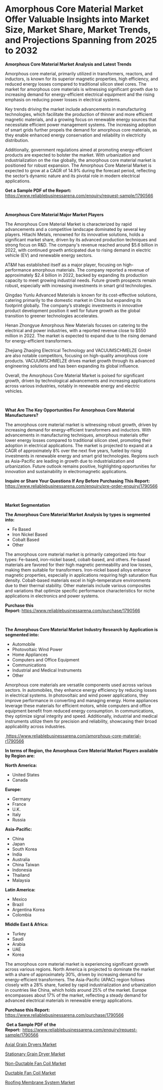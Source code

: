 <p><h1>Amorphous Core Material Market Offer Valuable Insights into Market Size, Market Share, Market Trends, and Projections Spanning from 2025 to 2032</h1></p><p><strong>Amorphous Core Material Market Analysis and Latest Trends</strong></p>
<p><p>Amorphous core material, primarily utilized in transformers, reactors, and inductors, is known for its superior magnetic properties, high efficiency, and reduced energy losses compared to traditional silicon steel cores. The market for amorphous core materials is witnessing significant growth due to increasing demand for energy-efficient electrical equipment and the rising emphasis on reducing power losses in electrical systems.</p><p>Key trends driving the market include advancements in manufacturing technologies, which facilitate the production of thinner and more efficient magnetic materials, and a growing focus on renewable energy sources that necessitate efficient power management systems. The increasing adoption of smart grids further propels the demand for amorphous core materials, as they enable enhanced energy conservation and reliability in electricity distribution.</p><p>Additionally, government regulations aimed at promoting energy-efficient products are expected to bolster the market. With urbanization and industrialization on the rise globally, the amorphous core material market is positioned for robust expansion. The Amorphous Core Material Market is expected to grow at a CAGR of 14.9% during the forecast period, reflecting the sector’s dynamic nature and its pivotal role in modern electrical applications.</p></p>
<p><strong>Get a Sample PDF of the Report:&nbsp;</strong> <a href="https://www.reliablebusinessarena.com/enquiry/request-sample/1790566?utm_campaign=3497&utm_medium=2&utm_source=Github&utm_content=ia&utm_term=01042025&utm_id=amorphous-core-material">https://www.reliablebusinessarena.com/enquiry/request-sample/1790566</a></p>
<p>&nbsp;</p>
<p><strong>Amorphous Core Material Major Market Players</strong></p>
<p><p>The Amorphous Core Material Market is characterized by rapid advancements and a competitive landscape dominated by several key players. Hitachi Metals, renowned for its innovative solutions, holds a significant market share, driven by its advanced production techniques and strong focus on R&D. The company's revenue reached around $5.6 billion in 2022, with continued growth anticipated due to rising demand in electric vehicle (EV) and renewable energy sectors.</p><p>AT&M has established itself as a major player, focusing on high-performance amorphous materials. The company reported a revenue of approximately $2.4 billion in 2022, backed by expanding its production capacity to meet growing industrial needs. Future growth prospects remain robust, especially with increasing investments in smart grid technologies.</p><p>Qingdao Yunlu Advanced Materials is known for its cost-effective solutions, catering primarily to the domestic market in China but expanding its footprint globally. The company’s strategic investments in innovative product development position it well for future growth as the global transition to greener technologies accelerates.</p><p>Henan Zhongyue Amorphous New Materials focuses on catering to the electrical and power industries, with a reported revenue close to $550 million in 2022. The market is expected to expand due to the rising demand for energy-efficient transformers.</p><p>Zhejiang Zhaojing Electrical Technology and VACUUMSCHMELZE GmbH are also notable competitors, focusing on high-quality amorphous core products. VACUUMSCHMELZE drives market growth through its advanced engineering solutions and has been expanding its global influence.</p><p>Overall, the Amorphous Core Material Market is poised for significant growth, driven by technological advancements and increasing applications across various industries, notably in renewable energy and electric vehicles.</p></p>
<p>&nbsp;</p>
<p><strong>What Are The Key Opportunities For Amorphous Core Material Manufacturers?</strong></p>
<p><p>The amorphous core material market is witnessing robust growth, driven by increasing demand for energy-efficient transformers and inductors. With advancements in manufacturing techniques, amorphous materials offer lower energy losses compared to traditional silicon steel, promoting their adoption in electrical applications. The market is projected to expand at a CAGR of approximately 8% over the next five years, fueled by rising investments in renewable energy and smart grid technologies. Regions such as Asia-Pacific are leading in growth due to industrialization and urbanization. Future outlook remains positive, highlighting opportunities for innovation and sustainability in electromagnetic applications.</p></p>
<p><strong>Inquire or Share Your Questions If Any Before Purchasing This Report:</strong> <a href="https://www.reliablebusinessarena.com/enquiry/pre-order-enquiry/1790566?utm_campaign=3497&utm_medium=2&utm_source=Github&utm_content=ia&utm_term=01042025&utm_id=amorphous-core-material">https://www.reliablebusinessarena.com/enquiry/pre-order-enquiry/1790566</a></p>
<p>&nbsp;</p>
<p><strong>Market Segmentation</strong></p>
<p><strong>The Amorphous Core Material Market Analysis by types is segmented into:</strong></p>
<p><ul><li>Fe Based</li><li>Iron Nickel Based</li><li>Cobalt Based</li><li>Other</li></ul></p>
<p><p>The amorphous core material market is primarily categorized into four types: Fe-based, iron-nickel based, cobalt-based, and others. Fe-based materials are favored for their high magnetic permeability and low losses, making them suitable for transformers. Iron-nickel based alloys enhance magnetic properties, especially in applications requiring high saturation flux density. Cobalt-based materials excel in high-temperature environments due to their thermal stability. Other materials include various composites and variations that optimize specific performance characteristics for niche applications in electronics and power systems.</p></p>
<p><strong>Purchase this Report:&nbsp;</strong><a href="https://www.reliablebusinessarena.com/purchase/1790566?utm_campaign=3497&utm_medium=2&utm_source=Github&utm_content=ia&utm_term=01042025&utm_id=amorphous-core-material">https://www.reliablebusinessarena.com/purchase/1790566</a></p>
<p>&nbsp;</p>
<p><strong>The Amorphous Core Material Market Industry Research by Application is segmented into:</strong></p>
<p><ul><li>Automobile</li><li>Photovoltaic Wind Power</li><li>Home Appliances</li><li>Computers and Office Equipment</li><li>Communications</li><li>Industrial and Medical Instruments</li><li>Other</li></ul></p>
<p><p>Amorphous core materials are versatile components used across various sectors. In automobiles, they enhance energy efficiency by reducing losses in electrical systems. In photovoltaic and wind power applications, they improve performance in converting and managing energy. Home appliances leverage these materials for efficient motors, while computers and office equipment benefit from reduced energy consumption. In communications, they optimize signal integrity and speed. Additionally, industrial and medical instruments utilize them for precision and reliability, showcasing their broad applicability across industries.</p></p>
<p><a href="https://www.reliablebusinessarena.com/amorphous-core-material-r1790566?utm_campaign=3497&utm_medium=2&utm_source=Github&utm_content=ia&utm_term=01042025&utm_id=amorphous-core-material">&nbsp;https://www.reliablebusinessarena.com/amorphous-core-material-r1790566</a></p>
<p><strong>In terms of Region, the Amorphous Core Material Market Players available by Region are:</strong></p>
<p>
    <p> <strong> North America: </strong>
        <ul>
            <li>United States</li>
            <li>Canada</li>
        </ul>
        </p> 
    <p> <strong> Europe: </strong>
        <ul>
            <li>Germany</li>
            <li>France</li>
            <li>U.K.</li>
            <li>Italy</li>
            <li>Russia</li>
        </ul>
        </p> 
    <p> <strong> Asia-Pacific: </strong>
        <ul>
            <li>China</li>
            <li>Japan</li>
            <li>South Korea</li>
            <li>India</li>
            <li>Australia</li>
            <li>China Taiwan</li>
            <li>Indonesia</li>
            <li>Thailand</li>
            <li>Malaysia</li>
        </ul>
        </p> 
    <p> <strong> Latin America: </strong>
        <ul>
            <li>Mexico</li>
            <li>Brazil</li>
            <li>Argentina Korea</li>
            <li>Colombia</li>
        </ul>
        </p> 
    <p> <strong> Middle East & Africa: </strong>
        <ul>
            <li>Turkey</li>
            <li>Saudi</li>
            <li>Arabia</li>
            <li>UAE</li>
            <li>Korea</li>
        </ul>
    </p>
    </p>
<p><p>The amorphous core material market is experiencing significant growth across various regions. North America is projected to dominate the market with a share of approximately 30%, driven by increasing demand for energy-efficient transformers. The Asia-Pacific (APAC) region follows closely with a 28% share, fueled by rapid industrialization and urbanization in countries like China, which holds around 25% of the market. Europe encompasses about 17% of the market, reflecting a steady demand for advanced electrical materials in renewable energy applications.</p></p>
<p><strong>Purchase this Report: </strong><a href="https://www.reliablebusinessarena.com/purchase/1790566?utm_campaign=3497&utm_medium=2&utm_source=Github&utm_content=ia&utm_term=01042025&utm_id=amorphous-core-material">https://www.reliablebusinessarena.com/purchase/1790566</a></p>
<p>&nbsp;<strong>Get a Sample PDF of the Report:&nbsp;&nbsp;</strong><a href="https://www.reliablebusinessarena.com/enquiry/request-sample/1790566?utm_campaign=3497&utm_medium=2&utm_source=Github&utm_content=ia&utm_term=01042025&utm_id=amorphous-core-material">https://www.reliablebusinessarena.com/enquiry/request-sample/1790566</a></p>
<p><strong></strong></p>
<p><p><a href="https://www.linkedin.com/pulse/resilient-growth-expected-global-axial-grain-dryers-market-projected-vi2ne?utm_campaign=3497&utm_medium=2&utm_source=Github&utm_content=ia&utm_term=01042025&utm_id=amorphous-core-material">Axial Grain Dryers Market</a></p><p><a href="https://www.linkedin.com/pulse/examination-market-segmentation-stationary-grain-dryer-honre?utm_campaign=3497&utm_medium=2&utm_source=Github&utm_content=ia&utm_term=01042025&utm_id=amorphous-core-material">Stationary Grain Dryer Market</a></p><p><a href="https://www.linkedin.com/pulse/non-ductable-fan-coil-market-analysis-report-2025-2032-rf6ue?utm_campaign=3497&utm_medium=2&utm_source=Github&utm_content=ia&utm_term=01042025&utm_id=amorphous-core-material">Non-Ductable Fan Coil Market</a></p><p><a href="https://www.linkedin.com/pulse/forecasted-growth-ductable-fan-coil-market-analyzing-trends-pwmce?utm_campaign=3497&utm_medium=2&utm_source=Github&utm_content=ia&utm_term=01042025&utm_id=amorphous-core-material">Ductable Fan Coil Market</a></p><p><a href="https://github.com/guyotkiferhi/Market-Research-Report-List-1/blob/main/roofing-membrane-system-market.md?utm_campaign=3497&utm_medium=2&utm_source=Github&utm_content=ia&utm_term=01042025&utm_id=amorphous-core-material">Roofing Membrane System Market</a></p></p>